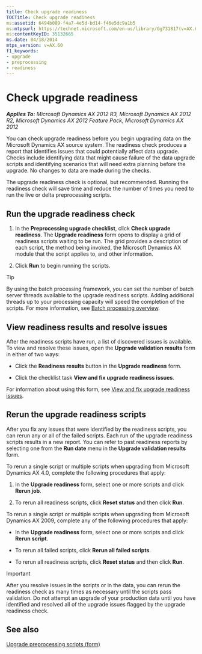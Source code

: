 ```yaml
---
title: Check upgrade readiness
TOCTitle: Check upgrade readiness
ms:assetid: 6494b089-f4a7-4e5d-bd14-f46e5dc9a1b5
ms:mtpsurl: https://technet.microsoft.com/en-us/library/Gg731817(v=AX.60)
ms:contentKeyID: 35132665
ms.date: 04/18/2014
mtps_version: v=AX.60
f1_keywords:
- upgrade
- preprocessing
- readiness
---
```


# Check upgrade readiness 


_**Applies To:** Microsoft Dynamics AX 2012 R3, Microsoft Dynamics AX 2012 R2, Microsoft Dynamics AX 2012 Feature Pack, Microsoft Dynamics AX 2012_

You can check upgrade readiness before you begin upgrading data on the Microsoft Dynamics AX source system. The readiness check produces a report that identifies issues that could potentially affect data upgrade. Checks include identifying data that might cause failure of the data upgrade scripts and identifying scenarios that will need extra planning before the upgrade. No changes to data are made during the checks.

The upgrade readiness check is optional, but recommended. Running the readiness check will save time and reduce the number of times you need to run the live or delta preprocessing scripts.

## Run the upgrade readiness check

1.  In the **Preprocessing upgrade checklist**, click **Check upgrade readiness**. The **Upgrade readiness** form opens to display a grid of readiness scripts waiting to be run. The grid provides a description of each script, the method being invoked, the Microsoft Dynamics AX module that the script applies to, and other information.

2.  Click **Run** to begin running the scripts.


> [!TIP]
> <P>By using the batch processing framework, you can set the number of batch server threads available to the upgrade readiness scripts. Adding additional threads up to your processing capacity will speed the completion of the scripts. For more information, see <A href="batch-processing-overview.md">Batch processing overview</A>.</P>



## View readiness results and resolve issues

After the readiness scripts have run, a list of discovered issues is available. To view and resolve these issues, open the **Upgrade validation results** form in either of two ways:

  - Click the **Readiness results** button in the **Upgrade readiness** form.

  - Click the checklist task **View and fix upgrade readiness issues**.

For information about using this form, see [View and fix upgrade readiness issues](view-and-fix-upgrade-readiness-issues.md).

## Rerun the upgrade readiness scripts

After you fix any issues that were identified by the readiness scripts, you can rerun any or all of the failed scripts. Each run of the upgrade readiness scripts results in a new report. You can refer to past readiness reports by selecting one from the **Run date** menu in the **Upgrade validation results** form.

To rerun a single script or multiple scripts when upgrading from Microsoft Dynamics AX 4.0, complete the following procedures that apply:

1.  In the **Upgrade readiness** form, select one or more scripts and click **Rerun job**.

2.  To rerun all readiness scripts, click **Reset status** and then click **Run**.

To rerun a single script or multiple scripts when upgrading from Microsoft Dynamics AX 2009, complete any of the following procedures that apply:

  - In the **Upgrade readiness** form, select one or more scripts and click **Rerun script**.

  - To rerun all failed scripts, click **Rerun all failed scripts**.

  - To rerun all readiness scripts, click **Reset status** and then click **Run**.


> [!IMPORTANT]
> <P>After you resolve issues in the scripts or in the data, you can rerun the readiness check as many times as necessary until the scripts pass validation. Do not attempt an upgrade of your production data until you have identified and resolved all of the upgrade issues flagged by the upgrade readiness check.</P>



## See also

[Upgrade preprocessing scripts (form)](https://technet.microsoft.com/en-us/library/hh202100\(v=ax.60\))

  



